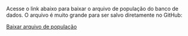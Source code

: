 Acesse o link abaixo para baixar o arquivo de população do banco de dados. O arquivo é muito grande para ser salvo diretamente no GitHub:

[Baixar arquivo de população](https://drive.google.com/file/d/1h4Be9pK6sLnBgEjv1TZ6bAgtQ3HEJdfz/view?usp=drive_link)